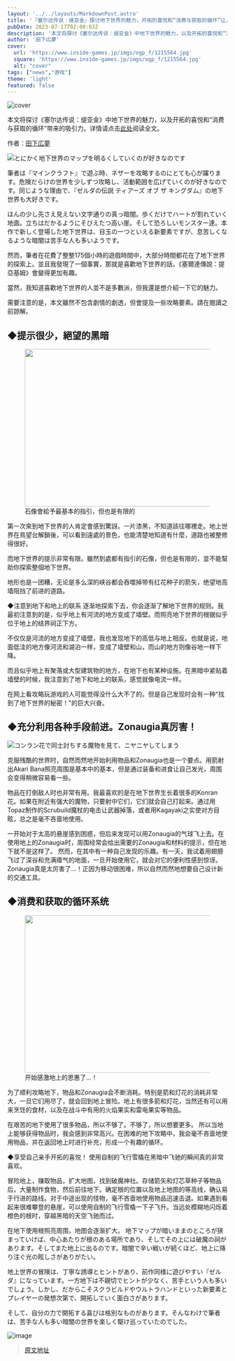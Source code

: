 ```yaml
---
layout: '../../layouts/MarkdownPost.astro'
title: '『塞尔达传说：缇亚金』探讨地下世界的魅力，开拓的喜悦和“消费与获取的循环”让人欲罢不能'
pubDate: 2023-07-17T02:00:03Z
description: '本文将探讨《塞尔达传说：缇亚金》中地下世界的魅力，以及开拓的喜悦和“消费与获取的循环”带来的吸引力。'
author: '田下広夢'
cover:
  url: 'https://www.inside-games.jp/imgs/ogp_f/1215564.jpg'
  square: 'https://www.inside-games.jp/imgs/ogp_f/1215564.jpg'
  alt: "cover"
tags: ["news","游戏"]
theme: 'light'
featured: false
---
```


![cover](https://www.inside-games.jp/imgs/ogp_f/1215564.jpg)

本文将探讨《塞尔达传说：缇亚金》中地下世界的魅力，以及开拓的喜悦和“消费与获取的循环”带来的吸引力。详情请点击[此处](https://www.inside-games.jp/article/2023/07/17/147238.html)阅读全文。

作者：[田下広夢](/author/10283/recent/%E7%94%B0%E4%B8%8B%E5%BA%83%E5%A4%A2)

![とにかく地下世界のマップを明るくしていくのが好きなのです](https://www.inside-games.jp/imgs/zoom/1215558.jpg)

筆者は『マインクラフト』で遊ぶ時、ネザーを攻略するのにとても心が躍ります。危険だらけの世界を少しずつ攻略し、活動範囲を広げていくのが好きなのです。同じような理由で、『ゼルダの伝説 ティアーズ オブ ザ キングダム』の地下世界も大好きです。

ほんの少し先さえ見えない文字通りの真っ暗闇。歩くだけでハートが割れていく地面。立ちはだかるようにそびえたつ高い崖。そして恐ろしいモンスター達。本作で新しく登場した地下世界は、目玉の一つといえる新要素ですが、息苦しくなるような暗闇は苦手な人も多いようです。
</p><p>然而，筆者在花費了整整175個小時的遊戲時間中，大部分時間都花在了地下世界的探索上。並且我發現了一個事實，那就是喜歡地下世界的話，《塞爾達傳說：提亞基姆》會變得更加有趣。</p><p>當然，我知道喜歡地下世界的人並不是多數派，但我還是想介紹一下它的魅力。</p><p>需要注意的是，本文雖然不包含劇情的劇透，但會提及一些攻略要素。請在閱讀之前諒解。</p><h2 id="">◆提示很少，絕望的黑暗</h2><figure class="ctms-editor-image"><img src="https://www.inside-games.jp/imgs/zoom/1215560.jpg" class="inline-article-image" width="640" height="360"><figcaption>石像會給予最基本的指引，但也是有限的</figcaption></figure><p>第一次來到地下世界的人肯定會感到驚訝。一片漆黑，不知道該往哪裡走。地上世界在鳥望台解鎖後，可以看到遠處的景色，也能清楚地知道有什麼，道路也被整修得很好。</p><p>而地下世界的提示非常有限。雖然到處都有指引的石像，但也是有限的，並不能幫助你探索整個地下世界。</p>
地形也是一团糟，无论是多么深的峡谷都会吞噬掉带有红花种子的箭矢，绝望地高墙阻挡了前进的道路。

◆注意到地下和地上的联系
逐渐地探索下去，你会逐渐了解地下世界的规则。我最初注意到的是，似乎地上有河流的地方变成了墙壁。而照亮地下世界的根据似乎位于地上的结界祠正下方。

不仅仅是河流的地方变成了墙壁，我也发现地下的高低与地上相反。也就是说，地面低洼的地方像河流和湖泊一样，变成了墙壁和山，而山的地方则像谷地一样下降。

而且似乎地上有聚落或大型建筑物的地方，在地下也有某种设施。在黑暗中紧贴着墙壁的时候，我注意到了地下和地上的联系，感觉就像电流一样。

在网上看攻略玩游戏的人可能觉得没什么大不了的。但是自己发现时会有一种"找到了地下世界的秘密！"的巨大兴奋。
## ◆充分利用各种手段前进。Zonaugia真厉害！

![コンラン花で同士討ちする魔物を見て、ニヤニヤしてしまう](https://www.inside-games.jp/imgs/zoom/1215562.jpg)

克服残酷的世界时，自然而然地开始利用物品和Zonaugia也是一个要点。用箭射出Akari Bana照亮周围是基本中的基本，但是通过装备和进食让自己发光，周围会变得稍微容易看一些。

物品在打倒敌人时也非常有用。我最喜欢的是在地下世界生长着很多的Konran花。如果在附近有强大的魔物，只要射中它们，它们就会自己打起来。通过用Topaz制作的Scrubuild魔杖的电击让武器掉落，或者用Kagayaki之实使对方目眩，总之是毫不吝啬地使用。

一开始对于太高的悬崖感到困惑，但后来发现可以用Zonaugia的气球飞上去。在使用地上的Zonaugia时，周围经常会给出需要的Zonaugia和材料的提示，但在地下就不是这样了。
然而，在其中有一种自己发现的乐趣。有一天，我试着用翅膀飞过了深谷和充满瘴气的地面，一旦开始使用它，就会对它的便利性感到惊讶。Zonaugia真是太厉害了...！正因为移动很困难，所以自然而然地想要自己设计新的交通工具。</p><h2 id="">◆消费和获取的循环系统</h2><figure class="ctms-editor-image"><img src="https://www.inside-games.jp/imgs/zoom/1215563.jpg" class="inline-article-image" width="640" height="360"><figcaption>开始感激地上的恩惠了...！</figcaption></figure><p>为了顺利攻略地下，物品和Zonaugia会不断消耗。特别是箭和灯花的消耗非常大，一旦它们用尽了，就会回到地上冒险。地上有很多箭和灯花，当然还有可以用来烹饪的食材，以及在战斗中有用的火焰果实和雷电果实等物品。</p><p>在艰苦的地下使用了很多物品，所以不够了。不够了，所以想要更多。
所以当地上能够获得物品时，我会感到非常高兴。在困难的地下攻略中，我会毫不吝啬地使用物品，并在返回地上时进行补充，形成一个有趣的循环。

◆享受自己亲手开拓的喜悦！
使用自制的飞行雪橇在黑暗中飞驰的瞬间真的非常喜欢。

冒险地上，赚取物品，扩大地图，找到破魔神社。存储箭矢和灯芯草种子等物品后，大量制作食物，然后前往地下。确定根的位置以及地上地图的等高线，确认易于行进的路线。对于中途出现的怪物，毫不吝啬地使用物品迅速击退。如果遇到看起来很难攀登的悬崖，可以使用自制的飞行雪橇一下子飞升。当远处模糊地闪烁着橙色的根时，穿越黑暗的天空飞驰而过。

在地下使用根照亮周围，地图会逐渐扩大。
地下マップが暗いままのところが狭まっていけば、中心あたりが根のある場所であり、そしてその上には破魔の祠があります。そしてまた地上に出るのです。暗闇で辛い戦いが続くほど、地上に降り注ぐ光の眩しさがありがたい。

地上世界の冒険は、丁寧な誘導とヒントがあり、前作同様に遊びやすい『ゼルダ』になっています。一方地下は不親切でヒントが少なく、苦手という人も多いでしょう。しかし、だからこそスクラビルドやウルトラハンドといった新要素とプレイヤーの発想次第で、開拓していく面白さがあります。

そして、自分の力で開拓する喜びは格別なものがあります。そんなわけで筆者は、苦手な人も多い暗闇の世界を楽しく駆け巡っていたのでした。

![image](https://www.inside-games.jp)

<script type="text/javascript">;Array.prototype.forEach.call(document.querySelectorAll("div.af_list a"), function (el) { if (el.getAttribute("data-shopping-click") === "") { return; } el.setAttribute("data-shopping-click", ""); el.addEventListener("click", function (e) { let matches = /\/\/www\.amazon\.co\.jp\/gp\/product\/([^/]+)\//.exec(e.target.href); if (matches) { cX.callQueue.push(["sendEvent", "shopping_click", { amazon: matches[1] }]); return; } matches = /\/\/hb\.afl\.rakuten\.co\.jp\/.+\/\? pc=([^&]+)/.exec(e.target.href); if (matches) { matches = /\/mall\/([^/]+)/.exec(decodeURIComponent(matches[1])); if (matches) { cX.callQueue.push(["sendEvent", "shopping_click", { rakuten: matches[1] }]); } } });});</script>

>[原文地址](https://www.inside-games.jp/article/2023/07/17/147238.html)  